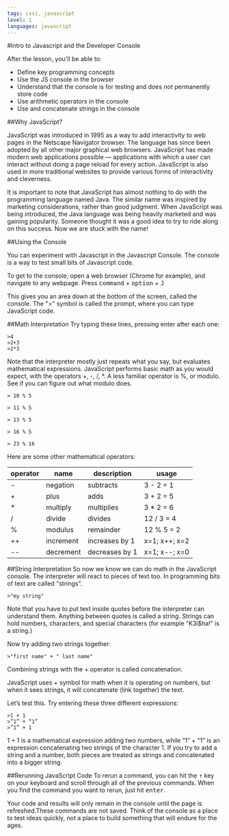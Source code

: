 ```yaml
---
tags: cssi, javascript
level: 1
languages: javascript
---
```

#Intro to Javascript and the Developer Console

After the lesson, you'll be able to:
+ Define key programming concepts
+ Use the JS console in the browser
+ Understand that the console is for testing and does not permanently store code
+ Use arithmetic operators in the console
+ Use and concatenate strings in the console

##Why JavaScript?

JavaScript was introduced in 1995 as a way to add interactivity to web pages in
the Netscape Navigator browser. The language has since been adopted by all
other major graphical web browsers. JavaScript has made modern web applications
possible — applications with which a user can interact without doing a
page reload for every action. JavaScript is also used in more traditional
websites to provide various forms of interactivity and cleverness.

It is important to note that JavaScript has almost nothing to do with the
programming language named Java. The similar name was inspired by marketing
considerations, rather than good judgment. When JavaScript was being
introduced, the Java language was being heavily marketed and was gaining
popularity. Someone thought it was a good idea to try to ride along on this
success. Now we are stuck with the name!


##Using the Console

You can experiment with Javascript in the Javascript Console. The console is a way to test small bits of Javascript code.

To get to the console, open a web browser (Chrome for example), and navigate to any webpage.  Press <kbd>command</kbd> + <kbd>option</kbd> + <kbd>J</kbd>

This gives you an area down at the bottom of the screen, called the console. The ">" symbol is called the prompt, where you can type JavaScript code.


##Math Interpretation
Try typing these lines, pressing enter after each one:
```
>4
>2+3
>2*3
```
Note that the interpreter mostly just repeats what you say, but evaluates mathematical expressions. JavaScript performs basic math as you would expect, with the operators +, -, /, *.  A less familiar operator is %, or modulo. See if you can figure out what modulo does.

```
> 10 % 5
```
```
> 11 % 5
```
```
> 13 % 5
```
```
> 16 % 5
```

```
> 23 % 16
```

Here are some other mathematical operators:

| operator 	| name      	| description    	| usage         	|
|----------	|-----------	|----------------	|---------------	|
| -        	| negation  	| subtracts      	| 3 - 2 = 1     	|
| +        	| plus      	| adds           	| 3 + 2 = 5     	|
| *        	| multiply  	| multiplies     	| 3 * 2 = 6     	|
| /        	| divide    	| divides        	| 12 / 3 = 4    	|
| %        	| modulus   	| remainder      	| 12 % 5 = 2    	|
| ++       	| increment 	| increases by 1 	| x=1; x++; x=2 	|
| --       	| decrement 	| decreases by 1 	| x=1; x--; x=0   |


##String Interpretation
So now  we know we can do math in the JavaScript console. The interpreter will react to pieces of text too. In programming bits of text are called "strings".  

```
>"my string"
```
Note that you have to put text inside quotes before the interpreter can understand them. Anything between quotes is called a string. Strings can hold numbers, characters, and special characters (for example "K3i$ha!" is a string.)

Now try adding two strings together:
```
>"first name" + " last name"
```

Combining strings with the + operator is called concatenation.

JavaScript uses + symbol for math when it is operating on numbers, but when it sees strings, it will concatenate (link together) the text.

Let’s test this. Try entering these three different expressions:
```
>1 + 1
>”1” + “1”
>”1” + 1
```


1 + 1 is a mathematical expression adding two numbers, while “1” + “1” is an expression concatenating two strings of the character 1. If you try to add a string and a number, both pieces are treated as strings and concatenated into a bigger string.

##Rerunning JavaScript Code
To rerun a command, you can hit the <kbd>↑</kbd> key on your keyboard and scroll through all of the previous commands. When you find the command you want to rerun, just hit <kbd>enter</kbd>.


Your code and results will only remain in the console until the page is refreshed.These commands are not saved. Think of the console as a place to test ideas quickly, not a place to build something that will endure for the ages.
